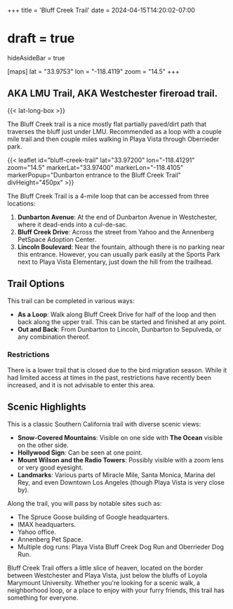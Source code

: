 +++
title = 'Bluff Creek Trail'
date = 2024-04-15T14:20:02-07:00
# draft = true
hideAsideBar = true

[maps]
lat = "33.9753"
lon = "-118.4119"
zoom = "14.5"
+++

## AKA LMU Trail, AKA Westchester fireroad trail.

{{< lat-long-box >}}

The Bluff Creek trail is a nice mostly flat partially paved/dirt path that traverses the bluff just under LMU. Recommended as a loop with a couple mile trail and then couple miles walking in Playa Vista through Oberrieder park.

<!--more-->

{{< leaflet id="bluff-creek-trail" lat="33.97200" lon="-118.41291" zoom="14.5"  markerLat="33.97400" markerLon="-118.4105"  markerPopup="Dunbarton entrance to the Bluff Creek Trail" divHeight="450px" >}}

The Bluff Creek Trail is a 4-mile loop that can be accessed from three locations:

1. **Dunbarton Avenue**: At the end of Dunbarton Avenue in Westchester, where it dead-ends into a cul-de-sac.
2. **Bluff Creek Drive**: Across the street from Yahoo and the Annenberg PetSpace Adoption Center.
3. **Lincoln Boulevard**: Near the fountain, although there is no parking near this entrance. However, you can usually park easily at the Sports Park next to Playa Vista Elementary, just down the hill from the trailhead.

## Trail Options

This trail can be completed in various ways:
- **As a Loop**: Walk along Bluff Creek Drive for half of the loop and then back along the upper trail. This can be started and finished at any point.
- **Out and Back**: From Dunbarton to Lincoln, Dunbarton to Sepulveda, or any combination thereof.

### Restrictions

There is a lower trail that is closed due to the bird migration season. While it had limited access at times in the past, restrictions have recently been increased, and it is not advisable to enter this area.

## Scenic Highlights

This is a classic Southern California trail with diverse scenic views:
- **Snow-Covered Mountains**: Visible on one side with **The Ocean** visible on the other side.
- **Hollywood Sign**: Can be seen at one point.
- **Mount Wilson and the Radio Towers**: Possibly visible with a zoom lens or very good eyesight.
- **Landmarks**: Various parts of Miracle Mile, Santa Monica, Marina del Rey, and even Downtown Los Angeles (though Playa Vista is very close by).

Along the trail, you will pass by notable sites such as:
- The Spruce Goose building of Google headquarters.
- IMAX headquarters.
- Yahoo office.
- Annenberg Pet Space.
- Multiple dog runs: Playa Vista Bluff Creek Dog Run and Oberrieder Dog Run.

Bluff Creek Trail offers a little slice of heaven, located on the border between Westchester and Playa Vista, just below the bluffs of Loyola Marymount University. Whether you're looking for a scenic walk, a neighborhood loop, or a place to enjoy with your furry friends, this trail has something for everyone.

